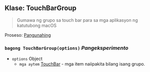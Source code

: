 ## Klase: TouchBarGroup

> Gumawa ng grupo sa touch bar para sa mga aplikasyon ng katutubong macOS

Proseso: [Pangunahing](../tutorial/application-architecture.md#main-and-renderer-processes)

### `bagong TouchBarGroup(options)` _Pangeksperimento_

* `options` Object
  * `mga aytem` [TouchBar](touch-bar.md) - mga item naiipakita bilang isang grupo.
